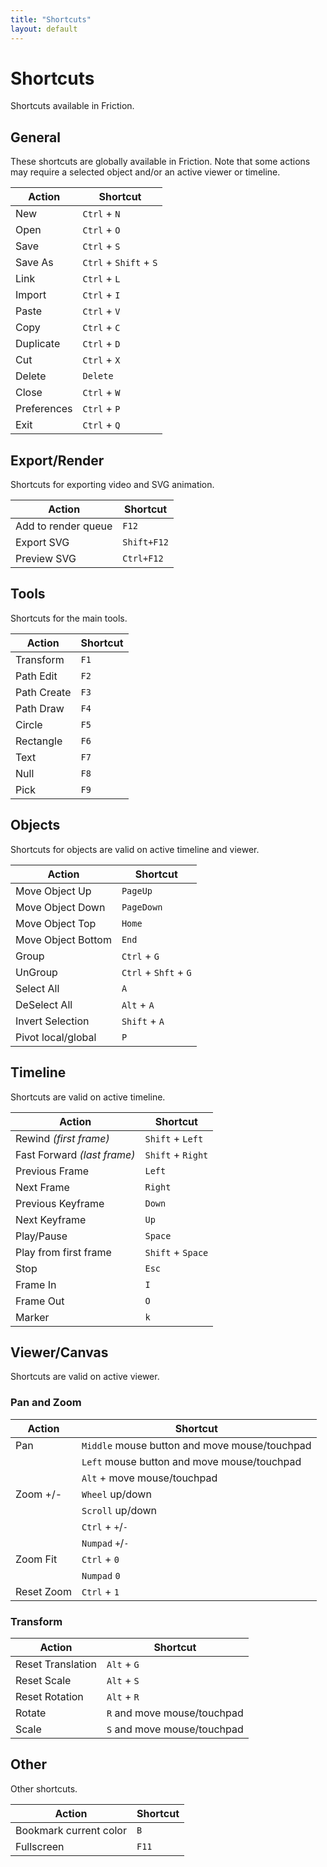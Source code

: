 ```yaml
---
title: "Shortcuts"
layout: default
---
```


# Shortcuts

Shortcuts available in Friction.

## General

These shortcuts are globally available in Friction. Note that some actions may require a selected object and/or an active viewer or timeline.

| Action | Shortcut |
| ------ | -------- |
| New | `Ctrl` + `N`
| Open | `Ctrl` + `O`
| Save | `Ctrl` + `S`
| Save As | `Ctrl` + `Shift` + `S`
| Link | `Ctrl` + `L`
| Import | `Ctrl` + `I`
| Paste | `Ctrl` + `V`
| Copy | `Ctrl` + `C`
| Duplicate | `Ctrl` + `D`
| Cut | `Ctrl` + `X`
| Delete | `Delete`
| Close | `Ctrl` + `W`
| Preferences | `Ctrl` + `P`
| Exit | `Ctrl` + `Q`

## Export/Render

Shortcuts for exporting video and SVG animation.

| Action | Shortcut |
| ------ | -------- |
| Add to render queue | `F12`
| Export SVG | `Shift+F12`
| Preview SVG | `Ctrl+F12`

## Tools

Shortcuts for the main tools.

| Action | Shortcut |
| ------ | -------- |
| Transform | `F1`
| Path Edit | `F2`
| Path Create | `F3`
| Path Draw | `F4`
| Circle | `F5`
| Rectangle | `F6`
| Text | `F7`
| Null | `F8`
| Pick | `F9`

## Objects

Shortcuts for objects are valid on active timeline and viewer.

| Action | Shortcut |
| ------ | -------- |
| Move Object Up | `PageUp`
| Move Object Down | `PageDown`
| Move Object Top | `Home`
| Move Object Bottom | `End`
| Group | `Ctrl` + `G`
| UnGroup | `Ctrl` + `Shft` + `G`
| Select All | `A`
| DeSelect All | `Alt` + `A`
| Invert Selection | `Shift` + `A`
| Pivot local/global | `P`

## Timeline

Shortcuts are valid on active timeline.

| Action | Shortcut |
| ------ | -------- |
| Rewind *(first frame)* | `Shift` + `Left`
| Fast Forward *(last frame)* | `Shift` + `Right`
| Previous Frame | `Left`
| Next Frame | `Right`
| Previous Keyframe | `Down`
| Next Keyframe | `Up`
| Play/Pause | `Space`
| Play from first frame | `Shift` + `Space`
| Stop | `Esc`
| Frame In | `I`
| Frame Out | `O`
| Marker | `k`

## Viewer/Canvas

Shortcuts are valid on active viewer.

### Pan and Zoom

| Action | Shortcut |
| ------ | -------- |
| Pan | `Middle` mouse button and move mouse/touchpad
| | `Left` mouse button and move mouse/touchpad
| | `Alt` + move mouse/touchpad
| Zoom +/- | `Wheel`  up/down
| | `Scroll` up/down
| | `Ctrl` + `+`/`-`
| | `Numpad` `+`/`-`
| Zoom Fit | `Ctrl` + `0`
| | `Numpad`  `0`
| Reset Zoom | `Ctrl` + `1`

### Transform

| Action | Shortcut |
| ------ | -------- |
| Reset Translation | `Alt` + `G`
| Reset Scale | `Alt` + `S`
| Reset Rotation | `Alt` + `R`
| Rotate | `R` and move mouse/touchpad
| Scale | `S` and move mouse/touchpad

## Other

Other shortcuts.

| Action | Shortcut |
| ------ | -------- |
| Bookmark current color | `B`
| Fullscreen | `F11`
